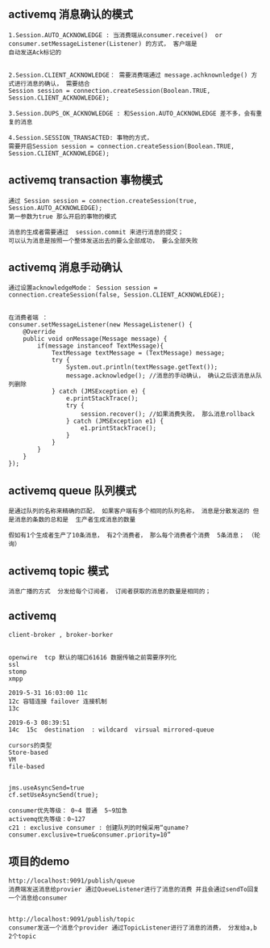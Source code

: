 
## activemq 消息确认的模式
    1.Session.AUTO_ACKNOWLEDGE : 当消费端从consumer.receive()  or  consumer.setMessageListener(Listener) 的方式， 客户端是
    自动发送Ack标记的
    
    
    2.Session.CLIENT_ACKNOWLEDGE： 需要消费端通过 message.achknownledge() 方式进行消息的确认， 需要结合
    Session session = connection.createSession(Boolean.TRUE, Session.CLIENT_ACKNOWLEDGE);
    
    3.Session.DUPS_OK_ACKNOWLEDGE : 和Session.AUTO_ACKNOWLEDGE 差不多，会有重复的消息
    
    4.Session.SESSION_TRANSACTED: 事物的方式， 
    需要开启Session session = connection.createSession(Boolean.TRUE, Session.CLIENT_ACKNOWLEDGE);
    
    


## activemq transaction 事物模式

    通过 Session session = connection.createSession(true, Session.AUTO_ACKNOWLEDGE);
    第一参数为true 那么开启的事物的模式
    
    消息的生成者需要通过  session.commit 来进行消息的提交； 
    可以认为消息是按照一个整体发送出去的要么全部成功， 要么全部失败
  
  
 
## activemq 消息手动确认
    通过设置acknowledgeMode： Session session = connection.createSession(false, Session.CLIENT_ACKNOWLEDGE);  
    
    
    在消费者端 ： 
    consumer.setMessageListener(new MessageListener() {
        @Override
        public void onMessage(Message message) {
            if(message instanceof TextMessage){
                TextMessage textMessage = (TextMessage) message;
                try {
                    System.out.println(textMessage.getText());
                    message.acknowledge(); //消息的手动确认， 确认之后该消息从队列删除
                } catch (JMSException e) {
                    e.printStackTrace();
                    try {
                        session.recover(); //如果消费失败， 那么消息rollback
                    } catch (JMSException e1) {
                        e1.printStackTrace();
                    }
                }
            }
        }
    });
    
    
    
## activemq queue 队列模式
    是通过队列的名称来精确的匹配， 如果客户端有多个相同的队列名称， 消息是分散发送的 但是消息的条数的总和是  生产者生成消息的数量
    
    假如有1个生成者生产了10条消息， 有2个消费者， 那么每个消费者个消费  5条消息； （轮询）
    
## activemq   topic 模式
    消息广播的方式  分发给每个订阅者， 订阅者获取的消息的数量是相同的；
    

## activemq 
    client-broker , broker-borker
    
    
    openwire  tcp 默认的端口61616 数据传输之前需要序列化
    ssl
    stomp
    xmpp
    
    2019-5-31 16:03:00 11c
    12c 容错连接 failover 连接机制
    13c
   
    2019-6-3 08:39:51
    14c  15c  destination  : wildcard  virsual mirrored-queue
    
    cursors的类型
    Store-based
    VM
    file-based
    
    
    jms.useAsyncSend=true
    cf.setUseAsyncSend(true);
    
    consumer优先等级： 0~4 普通  5~9加急
    activemq优先等级：0~127
    c21 : exclusive consumer : 创建队列的时候采用“quname?consumer.exclusive=true&consumer.priority=10”
    
    
    
## 项目的demo
    http://localhost:9091/publish/queue
    消费端发送消息给provier 通过QueueListener进行了消息的消费 并且会通过sendTo回复一个消息给consumer
    
    
    http://localhost:9091/publish/topic    
    consumer发送一个消息个provider 通过TopicListener进行了消息的消费， 分发给a,b 2个topic    
    
    
